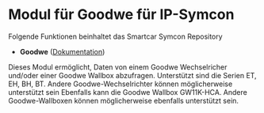 # Modul für Goodwe für IP-Symcon
Folgende Funktionen beinhaltet das Smartcar Symcon Repository

- __Goodwe__ ([Dokumentation](Goodwe))   

Dieses Modul ermöglicht, Daten von einem Goodwe Wechselricher und/oder einer Goodwe Wallbox abzufragen. 
Unterstützt sind die Serien ET, EH, BH, BT. Andere Goodwe-Wechselrichter können möglicherweise unterstützt sein
Ebenfalls kann die Goodwe Wallbox GW11K-HCA. Andere Goodwe-Wallboxen können möglicherweise ebenfalls unterstützt sein.